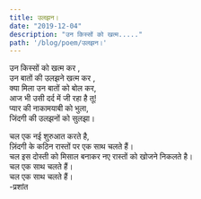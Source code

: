 ```yaml
---
title: उलझन।
date: "2019-12-04"
description: "उन किस्सों को खत्म....."
path: '/blog/poem/उलझन।'
---
```


उन किस्सों को खत्म कर ,   
उन बातों की उलझने खत्म कर ,               
क्या मिला उन बातों को बोल कर,                 
आज भी उसी दर्द में जी रहा है तू!                   
प्यार की नाकामयाबी को भुला,                  
जिंदगी की उलझनों को सुलझा।  

चल एक नई शुरुआत करते है,            
ज़िंदगी के कठिन रास्तों पर एक साथ चलते हैं।           
चल इस दोस्ती को मिसाल बनाकर नए रास्तों को खोजने निकलते है।      
चल एक साथ चलते हैं।       
चल एक साथ चलते हैं।                  
-प्रशांत
